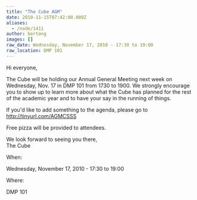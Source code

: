 ```yaml
---
title: "The Cube AGM"
date: 2010-11-15T07:42:00.000Z
aliases:
  - /node/1411
author: bertong
images: []
raw_date: Wednesday, November 17, 2010 - 17:30 to 19:00
raw_location: DMP 101
---
```


Hi everyone,

The Cube will be holding our Annual General Meeting next week on Wednesday, Nov. 17 in DMP 101 from 1730 to 1900. We strongly encourage you to show up to learn more about what the Cube has planned for the rest of the academic year and to have your say in the running of things.

If you'd like to add something to the agenda, please go to http://tinyurl.com/AGMCSSS

Free pizza will be provided to attendees.

We look forward to seeing you there, \
The Cube

When: 

Wednesday, November 17, 2010 - 17:30 to 19:00

Where: 

DMP 101
